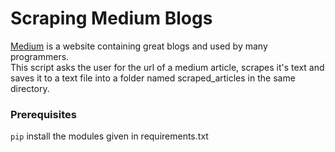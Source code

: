 # Scraping Medium Blogs
[Medium](https://medium.com/) is a website containing great blogs and used by many programmers.
<br>This script asks the user for the url of a medium article, scrapes it's text and saves it to a text file into a folder named scraped_articles in the same directory.


### Prerequisites
`pip` install the modules given in requirements.txt


